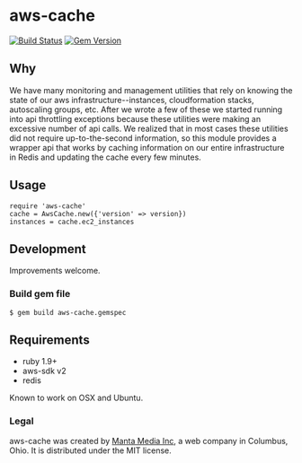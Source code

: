 # aws-cache

[![Build Status](https://travis-ci.org/mantacode/aws-cache.png?branch=master)](https://travis-ci.org/mantacode/aws-cache)
[![Gem Version](http://img.shields.io/gem/v/aws-cache.svg)](https://rubygems.org/gems/aws-cache)

## Why

We have many monitoring and management utilities that rely on knowing the state of our aws infrastructure--instances, cloudformation stacks, autoscaling groups, etc. After we wrote a few of these we started running into api throttling exceptions because these utilities were making an excessive number of api calls. We realized that in most cases these utilities did not require up-to-the-second information, so this module provides a wrapper api that works by caching information on our entire infrastructure in Redis and updating the cache every few minutes.

## Usage

```
require 'aws-cache'
cache = AwsCache.new({'version' => version})
instances = cache.ec2_instances
```

## Development

Improvements welcome.

### Build gem file

```
$ gem build aws-cache.gemspec
```

## Requirements

 - ruby 1.9+
 - aws-sdk v2
 - redis

Known to work on OSX and Ubuntu.

### Legal

aws-cache was created by [Manta Media Inc](http://www.manta.com/), a web
company in Columbus, Ohio. It is distributed under the MIT license.
